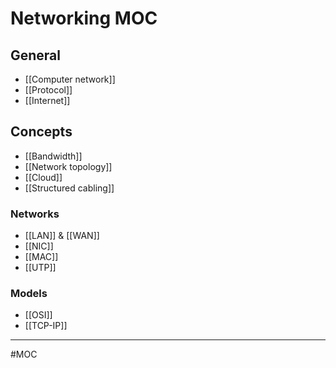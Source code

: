 # Networking MOC
## General
- [[Computer network]]
- [[Protocol]]
- [[Internet]]

## Concepts
- [[Bandwidth]]
- [[Network topology]]
- [[Cloud]]
- [[Structured cabling]]
### Networks
- [[LAN]] & [[WAN]]
- [[NIC]]
- [[MAC]]
- [[UTP]]
### Models
- [[OSI]]
- [[TCP-IP]]

---
#MOC